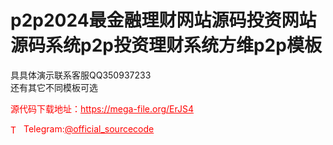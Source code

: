 # p2p2024最金融理财网站源码投资网站源码系统p2p投资理财系统方维p2p模板

具具体演示联系客服QQ350937233<br>还有其它不同模板可选<br>


<p style="color: red;">源代码下载地址：<a href="https://mega-file.org/ErJS4" style="color: red;">https://mega-file.org/ErJS4</a></p><p style="color: red;"><img src="https://cdn-icons-png.flaticon.com/512/2111/2111646.png" alt="Telegram Icon" style="width: 16px; vertical-align: middle; margin-right: 5px;">Telegram:<a href="https://t.me/official_sourcecode" style="color: red;">@official_sourcecode</a></p>